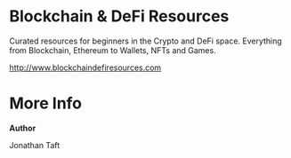 # Blockchain & DeFi Resources

Curated resources for beginners in the Crypto and DeFi space. Everything from Blockchain, Ethereum to Wallets, NFTs and Games.

http://www.blockchaindefiresources.com

# More Info

**Author**

Jonathan Taft